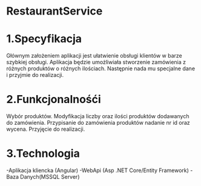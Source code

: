 # RestaurantService

# 1.Specyfikacja
Głównym założeniem aplikacji jest ułatwienie obsługi klientów w barze szybkiej obsługi.
Aplikacja będzie umożliwiała stworzenie zamówienia z różnych produktów o różnych ilościach.
Następnie nada mu specjalne dane i przyjmie do realizacji.

# 2.Funkcjonalnośći 
Wybór produktów.
Modyfikacja liczby oraz ilości produktów dodawanych do zamówienia.
Przypisanie do zamówienia produktów nadanie nr id oraz wycena.
Przyjęcie do realizacji.

# 3.Technologia
-Aplikacja kliencka (Angular)
-WebApi (Asp .NET Core/Entity Framework)
-Baza Danych(MSSQL Server)
